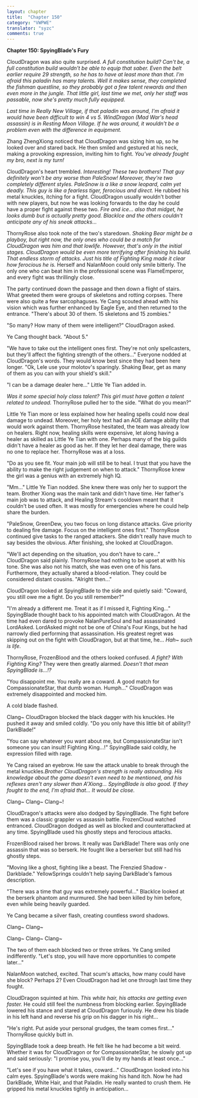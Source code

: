 ```yaml
---
layout: chapter
title:  "Chapter 150"
category: "VWPWE"
translator: "syzc"
comments: true
---
```


**Chapter 150: SpyingBlade's Fury**

CloudDragon was also quite surprised. *A full constitution build? Can't be, a full constitution build wouldn't be able to equip that saber. Even the belt earlier require 29 strength, so he has to have at least more than that. I'm afraid this paladin has many talents. Well it makes sense, they completed the fishman questline, so they probably got a few talent rewards and then even more in the jungle. That little girl, last time we met, only her staff was passable, now she's pretty much fully equipped.*

*Last time in Really New Village, if that paladin was around, I'm afraid it would have been difficult to win 4 vs 5. WindDragon (Mad War's head assassin) is in Resting Moon Village. If he was around, it wouldn't be a problem even with the difference in equipment.*

Zhang ZhengXiong noticed that CloudDragon was sizing him up, so he looked over and stared back. He then smiled and gestured at his neck, making a provoking expression, inviting him to fight. *You've already fought my bro, next is my turn!*

CloudDragon's heart trembled. *Interesting! These two brothers! That guy definitely won't be any worse than PaleSnow! Moreover, they're two completely different styles. PaleSnow is a like a snow leopard, calm yet deadly. This guy is like a fearless tiger, ferocious and direct.* He rubbed his metal knuckles, itching for a fight. CloudDragon usually wouldn't bother with new players, but now he was looking forwards to the day he could have a proper fight against these two. *Fire and ice... also that midget, he looks dumb but is actually pretty good. BlackIce and the others couldn't anticipate any of his sneak attacks...*

ThornyRose also took note of the two's staredown. *Shaking Bear might be a playboy, but right now, the only ones who could be a match for CloudDragon was him and that lowlife. However, that's only in the initial stages. CloudDragon would be even more terrifying after finishing his build. That endless storm of attacks. Just his title of Fighting King made it clear how ferocious he is.* Herself and NalanMoon could only smile bitterly. The only one who can beat him in the professional scene was FlameEmperor, and every fight was thrillingly close.

The party continued down the passage and then down a flight of stairs. What greeted them were groups of skeletons and rotting corpses. There were also quite a few sarcophaguses. Ye Cang scouted ahead with his vision which was further enhanced by Eagle Eye, and then returned to the entrance. "There's about 30 of them. 15 skeletons and 15 zombies."

"So many? How many of them were intelligent?" CloudDragon asked.

Ye Cang thought back. "About 5."

"We have to take out the intelligent ones first. They're not only spellcasters, but they'll affect the fighting strength of the others..." Everyone nodded at CloudDragon's words. They would know best since they had been here longer. "Ok, Lele use your molotov's sparingly. Shaking Bear, get as many of them as you can with your shield's skill."

"I can be a damage dealer here..." Little Ye Tian added in.

*Was it some special holy class talent? This girl must have gotten a talent related to undead.* ThornyRose pulled her to the side. "What do you mean?"

Little Ye Tian more or less explained how her healing spells could now deal damage to undead. Moreover, her holy text had an AOE damage ability that would work against them. ThornyRose hesitated, the team was already low on healers. Right now, healing skills were expensive, let along having a healer as skilled as Little Ye Tian with one. Perhaps many of the big guilds didn't have a healer as good as her. If they let her deal damage, there was no one to replace her. ThornyRose was at a loss.

"Do as you see fit. Your main job will still be to heal. I trust that you have the ability to make the right judgement on when to attack." ThornyRose knew the girl was a genius with an extremely high IQ.

"Mm..." Little Ye Tian nodded. She knew there was only her to support the team. Brother Xiong was the main tank and didn't have time. Her father's main job was to attack, and Healing Stream's cooldown meant that it couldn't be used often. It was mostly for emergencies where he could help share the burden.

"PaleSnow, GreenDew, you two focus on long distance attacks. Give priority to dealing fire damage. Focus on the intelligent ones first." ThornyRose continued give tasks to the ranged attackers. She didn't really have much to say besides the obvious. After finishing, she looked at CloudDragon.

"We'll act depending on the situation, you don't have to care..." CloudDragon said plainly. ThornyRose had nothing to be upset at with his tone. She was also not his match, she was even one of his fans. Furthermore, they actually shared a blood-relation. They could be considered distant cousins. "Alright then..."

CloudDragon looked at SpyingBlade to the side and quietly said: "Coward, you still owe me a fight. Do you still remember?"

"I'm already a different me. Treat it as if I missed it, Fighting King..." SpyingBlade thought back to his appointed match with CloudDragon. At the time had even dared to provoke NalanPureSoul and had assassinated LordAsked. LordAsked might not be one of China's Four Kings, but he had narrowly died performing that assassination. His greatest regret was skipping out on the fight with CloudDragon, but at that time, he... *Hah~ such is life.*

ThornyRose, FrozenBlood and the others looked confused. *A fight? With Fighting King?* They were then greatly alarmed. *Doesn't that mean SpyingBlade is...!?*

"You disappoint me. You really are a coward. A good match for CompassionateStar, that dumb woman. Humph..." CloudDragon was extremely disappointed and mocked him.

A cold blade flashed.

Clang~ CloudDragon blocked the black dagger with his knuckles. He pushed it away and smiled coldly. "Do you only have this little bit of ability!? DarkBlade!"

"You can say whatever you want about me, but CompassionateStar isn't someone you can insult! Fighting King...!" SpyingBlade said coldly, he expression filled with rage.

Ye Cang raised an eyebrow. He saw the attack unable to break through the metal knuckles.*Brother CloudDragon's strength is really astounding. His knowledge about the game doesn't even need to be mentioned, and his reflexes aren't any slower than A'Xiong... SpyingBlade is also good. If they fought to the end, I'm afraid that... It would be close.*

Clang~ Clang~ Clang~!

CloudDragon's attacks were also dodged by SpyingBlade. The fight before them was a classic grappler vs assassin battle. FrozenCloud watched entranced. CloudDragon dodged as well as blocked and counterattacked at any time. SpyingBlade used his ghostly steps and ferocious attacks.

FrozenBlood raised her brows. It really was DarkBlade! There was only one assassin that was so berserk. He fought like a berserker but still had his ghostly steps.

"Moving like a ghost, fighting like a beast. The Frenzied Shadow - Darkblade." YellowSprings couldn't help saying DarkBlade's famous description.

"There was a time that guy was extremely powerful..." BlackIce looked at the berserk phantom and murmured. She had been killed by him before, even while being heavily guarded.

Ye Cang became a silver flash, creating countless sword shadows.

Clang~ Clang~

Clang~ Clang~ Clang~

The two of them each blocked two or three strikes. Ye Cang smiled indifferently. "Let's stop, you will have more opportunities to compete later..."

NalanMoon watched, excited. That scum's attacks, how many could have she block? Perhaps 2? Even CloudDragon had let one through last time they fought.

CloudDragon squinted at him. *This white hair, his attacks are getting even faster.* He could still feel the numbness from blocking earlier. SpyingBlade lowered his stance and stared at CloudDragon furiously. He drew his blade in his left hand and reverse his grip on his dagger in his right...

"He's right. Put aside your personal grudges, the team comes first..." ThornyRose quickly butt in.

SpyingBlade took a deep breath. He felt like he had become a bit weird. Whether it was for CloudDragon or for CompassionateStar, he slowly got up and said seriously: "I promise you, you'll die by my hands at least once..."

"Let's see if you have what it takes, coward..." CloudDragon looked into his calm eyes. SpyingBlade's words were making his hand itch. Now he had DarkBlade, White Hair, and that Paladin. He really wanted to crush them. He gripped his metal knuckles tightly in anticipation...
